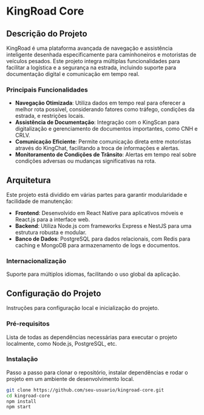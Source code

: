 
# KingRoad Core

## Descrição do Projeto
KingRoad é uma plataforma avançada de navegação e assistência inteligente desenhada especificamente para caminhoneiros e motoristas de veículos pesados. Este projeto integra múltiplas funcionalidades para facilitar a logística e a segurança na estrada, incluindo suporte para documentação digital e comunicação em tempo real.

### Principais Funcionalidades
- **Navegação Otimizada**: Utiliza dados em tempo real para oferecer a melhor rota possível, considerando fatores como tráfego, condições da estrada, e restrições locais.
- **Assistência de Documentação**: Integração com o KingScan para digitalização e gerenciamento de documentos importantes, como CNH e CRLV.
- **Comunicação Eficiente**: Permite comunicação direta entre motoristas através do KingChat, facilitando a troca de informações e alertas.
- **Monitoramento de Condições de Trânsito**: Alertas em tempo real sobre condições adversas ou mudanças significativas na rota.

## Arquitetura
Este projeto está dividido em várias partes para garantir modularidade e facilidade de manutenção:

- **Frontend**: Desenvolvido em React Native para aplicativos móveis e React.js para a interface web.
- **Backend**: Utiliza Node.js com frameworks Express e NestJS para uma estrutura robusta e modular.
- **Banco de Dados**: PostgreSQL para dados relacionais, com Redis para caching e MongoDB para armazenamento de logs e documentos.

### Internacionalização
Suporte para múltiplos idiomas, facilitando o uso global da aplicação.

## Configuração do Projeto
Instruções para configuração local e inicialização do projeto.

### Pré-requisitos
Lista de todas as dependências necessárias para executar o projeto localmente, como Node.js, PostgreSQL, etc.

### Instalação
Passo a passo para clonar o repositório, instalar dependências e rodar o projeto em um ambiente de desenvolvimento local.

```bash
git clone https://github.com/seu-usuario/kingroad-core.git
cd kingroad-core
npm install
npm start
